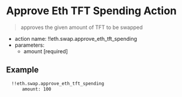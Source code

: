 # Approve Eth TFT Spending Action

> approves the given amount of TFT to be swapped

- action name: !!eth.swap.approve_eth_tft_spending
- parameters:
  - amount [required]

## Example

```md
  !!eth.swap.approve_eth_tft_spending
      amount: 100
```
